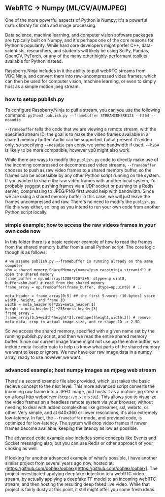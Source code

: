 ## WebRTC -> Numpy (ML/CV/AI/MJPEG)

One of the more powerful aspects of Python is Numpy; it's a powerful matrix library for data and image processing. 

Data science, machine learning, and computer vision software packages are typically built on Numpy, and it's perhaps one of the core reasons for Python's popularity. While hard core developers might prefer C++, data-scientists, researchers, and students will likely be using SciPy, Pandas, OpenCV, PyTorch, or any of the many other highly-performant toolkits available for Python instead.

Raspberry.Ninja includes in it the ability to pull webRTC streams from VDO.Ninja, and convert them into raw-uncompressed video frames, which can then be used for computer vision, machine learning, or even to simply host as a simple motion jpeg stream.

### how to setup publish.py

To configure Raspberry.Ninja to pull a stream, you can you use the following command:
```python3 publish.py --framebuffer STREAMIDHERE123 --h264 --noaudio```

`--framebuffer` tells the code that we are viewing a remote stream, with the specified stream ID; the goal is to make the video frames available in a shared memory buffer.  Audio can be supported, but at present it's video only, so specifying `--noaudio` can conserve some bandwidth if used.  `--h264` is likely to be more compatible, however vp8 might also work.

While there are ways to modify the `publish.py` code to directly make use of the incoming compressed or decompressed video streams, `--framebuffer` chooses to push as raw video frames to a shared memory buffer, so the frames can be accessible by any other Python script running on the system.  If you wanted to share the raw video frames with another local system, I'd probably suggest pushing frames via a UDP socket or pushing to a Redis server; compressing to JPEG/PNG first would help with bandwidth.  Since we are using a shared memory buffer in this case, we will just leave the frames uncompressed and raw.  There's no need to modify the `publish.py` file this way either, so long as you intend to run your own code from another Python script locally.

### simple example; how to access the raw videos frames in your own code now

In this folder there is a basic reciever example of how to read the frames from the shared memory buffer from a small Python script. The core logic though is as follows:
```
# we assume publish.py --framebuffer is running already on the same computer
shm = shared_memory.SharedMemory(name="psm_raspininja_streamid") # open the shared memory
frame_buffer = np.ndarray(1280*720*3+5, dtype=np.uint8, buffer=shm.buf) # read from the shared memory
frame_array = np.frombuffer(frame_buffer, dtype=np.uint8) # ..

meta_header = frame_array[0:5] ## the first 5-words (10-bytes) store width, height, and frame ID
width = meta_header[0]*255+meta_header[1]
height = meta_header[2]*255+meta_header[3]
frame_array = frame_array[5:5+width*height*3].reshape((height,width,3)) # remove meta data, crop to actual image size, and re-shape 1D -> 2.5D
```
So we access the shared memory, specified with a given name set by the running publish.py script, and then we read the entire shared memory buffer. Since our current image frame might not use up the entire buffer, we include meta-header data to help us know what parts of the shared memory we want to keep or ignore. We now have our raw image data in a numpy array, ready to use however we want.

### advanced example; host numpy images as mjpeg web stream

There's a second example file also provided, which just takes the basic recieve concept to the next level. This more advanced script converts the incoming raw frame into a JPEG image, and hosts it as a motion-jpg stream on a local http webserver (`http://x.x.x.x:81`). This allows you to visualize the video frames on a headless remote system via your browser, without needing to deal with added complexities like gstreamer, ssl, webrtc, or other.  Very simple, and at 640x360 or lower resolutions, it's also extremely low-latency.  In fact, the `--framebuffer` mode, and provided code, is optimized for low-latency. The system will drop video frames if newer frames become available, keeping the latency as low as possible.

The advanced code example also includes some concepts like Events and Socket messaging also, but you can use Redis or other approach of your chosing as well. 

If looking for another advanced example of what's possible, I have another similar project from several years ago now, hosted at: (https://github.com/ooblex/ooblex)[https://github.com/ooblex/ooblex]. The project investigated applying deepfake detection to a webRTC video stream, by actually applying a deepfake TF model to an incoming webRTC stream, and then hosting the resulting deep faked live video. While that project is fairly dusty at this point, it still might offer you some fresh ideas.
